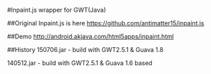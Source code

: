 #Inpaint.js wrapper for GWT(Java)

##Original Inpaint.js is here
https://github.com/antimatter15/inpaint.js

##Demo
http://android.akjava.com/html5apps/inpaint.html

##History
150706.jar - build with GWT2.5.1 & Guava 1.8

140512.jar - build with GWT2.5.1 & Guava 1.6 based